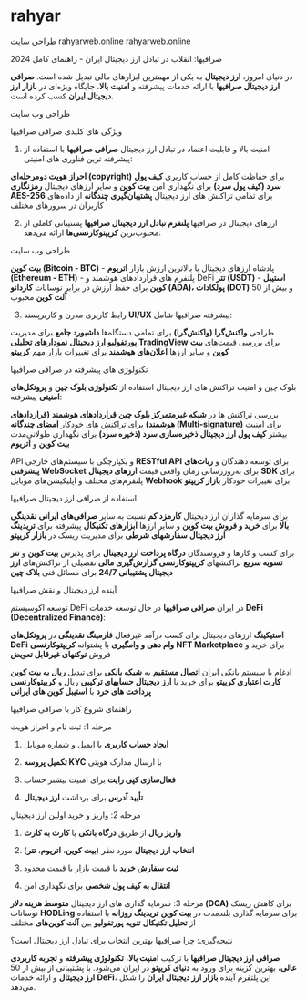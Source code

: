 # rahyar
طراحی سایت rahyarweb.online
rahyarweb.online

صرافیها: انقلاب در تبادل ارز دیجیتال ایران - راهنمای کامل 2024
 

در دنیای امروز، **ارز دیجیتال** به یکی از مهمترین ابزارهای مالی تبدیل شده است. **صرافی ارز دیجیتال صرافیها** با ارائه خدمات پیشرفته و **امنیت بالا**، جایگاه ویژه‌ای در **بازار ارز دیجیتال ایران** کسب کرده است.

طراحی وب سایت

ویژگی های کلیدی صرافی صرافیها
 

1. امنیت بالا و قابلیت اعتماد در تبادل ارز دیجیتال
**صرافی صرافیها** با استفاده از پیشرفته ترین فناوری های امنیتی:

**احراز هویت دومرحله‌ای (copyright)** برای حفاظت کامل از حساب کاربری
**کیف پول سرد (کیف پول سرد)** برای نگهداری امن **بیت کوین** و سایر ارزهای دیجیتال
**رمزنگاری AES-256** برای تمامی تراکنش های ارز دیجیتال
**پشتیبان‌گیری چندگانه** از داده‌های کاربران در سرورهای مختلف


 
2. ارزهای دیجیتال در صرافیها
**پلتفرم تبادل ارز دیجیتال صرافیها** پشتیبانی کاملی از محبوب‌ترین **کریپتوکارنسی‌ها** ارائه می‌دهد:

طراحی وب سایت

**بیت کوین (Bitcoin - BTC)** - پادشاه ارزهای دیجیتال با بالاترین ارزش بازار
**اتریوم (Ethereum - ETH)** - پلتفرم های قراردادهای هوشمند و DeFi
**تتر (USDT)** - **استیبل کوین** برای حفظ ارزش در برابر نوسانات
**کاردانو (ADA)، پولکادات (DOT)** و بیش از 50 **آلت کوین** محبوب

 
3. رابط کاربری مدرن و کاربرپسند
**UI/UX** پیشرفته صرافیها شامل:

طراحی **واکنش‌گرا (واکنش‌گرا)** برای تمامی دستگاه‌ها
**داشبورد جامع** برای مدیریت **پورتفولیو ارز دیجیتال**
**نمودارهای تحلیلی TradingView** برای بررسی قیمت‌های **بیت کوین** و سایر ارزها
**اعلان‌های هوشمند** برای تغییرات بازار مهم **کریپتو**


 
تکنولوژی های پیشرفته در صرافی صرافیها
 

بلوک چین و امنیت تراکنش های ارز دیجیتال
استفاده از **تکنولوژی بلوک چین** و **پروتکل‌های امنیتی** پیشرفته:

بررسی تراکنش ها در **شبکه غیرمتمرکز بلوک چین**
**قراردادهای هوشمند (قراردادهای هوشمند)** برای تراکنش های خودکار
**امضای چندگانه (Multi-signature)** برای امنیت بیشتر **کیف پول ارز دیجیتال**
**ذخیره‌سازی سرد (ذخیره سرد)** برای نگهداری طولانی‌مدت **بیت کوین** و **اتریوم**


 
API و یکپارچگی با سیستم‌های خارجی
**RESTful API** برای توسعه دهندگان و **ربات‌های پیشرفتی**
**WebSocket** برای به‌روزرسانی زمان واقعی قیمت **ارزهای دیجیتال**
**SDK** برای پلتفرم‌های مختلف و اپلیکیشن‌های موبایل
**Webhook** برای تغییرات خودکار **بازار کریپتو**


 
استفاده از صرافی ارز دیجیتال صرافیها
 

برای سرمایه گذاران ارز دیجیتال
**کارمزد کم** نسبت به سایر **صرافی‌های ایرانی**
**نقدینگی بالا** برای **خرید و فروش بیت کوین** و سایر ارزها
**ابزارهای تکنیکال** پیشرفته برای **تریدینگ ارز دیجیتال**
**سفارشهای شرطی** برای مدیریت ریسک در **بازار کریپتو**


 
برای کسب و کارها و فروشندگان
**درگاه پرداخت ارز دیجیتال** برای پذیرش **بیت کوین** و **تتر**
**تسویه سریع** تراکنشهای **کریپتوکارنسی**
**گزارش‌گیری مالی** تفصیلی از تراکنش‌های **ارز دیجیتال**
**پشتیبانی 24/7** برای مسائل فنی **بلاک چین**


 
آینده ارز دیجیتال و نقش صرافیها
 

توسعه اکوسیستم DeFi در ایران
**صرافی صرافیها** در حال توسعه خدمات **DeFi (Decentralized Finance)**:

**استیکینگ** ارزهای دیجیتال برای کسب درآمد غیرفعال
**فارمینگ نقدینگی** در **پروتکل‌های DeFi**
**وام دهی و وامگیری** با پشتوانه **کریپتوکارنسی**
**NFT Marketplace** برای خرید و فروش **توکنهای غیرقابل تعویض**


 
ادغام با سیستم بانکی ایران
**اتصال مستقیم** به **شبکه بانکی** برای تبدیل **ریال به بیت کوین**
**کارت اعتباری کریپتو** برای خرید با **ارز دیجیتال**
**حسابهای ترکیبی** ریال و **کریپتوکارنسی**
**پرداخت های خرد** با **استیبل کوین های ایرانی**


 
راهنمای شروع کار با صرافی صرافیها
 

مرحله 1: ثبت نام و احراز هویت
1. **ایجاد حساب کاربری** با ایمیل و شماره موبایل

2. **تکمیل پروسه KYC** با ارسال مدارک هویتی

3. **فعال‌سازی کپی رایت** برای امنیت بیشتر حساب

4. **تأیید آدرس** برای برداشت **ارز دیجیتال**

 

مرحله 2: واریز و خرید اولین ارز دیجیتال
1. **واریز ریال** از طریق **درگاه بانکی** یا **کارت به کارت**

2. **انتخاب ارز دیجیتال** مورد نظر (**بیت کوین**، **اتریوم**، **تتر**)

3. **ثبت سفارش خرید** با قیمت بازار یا قیمت محدود

4. **انتقال به کیف پول شخصی** برای نگهداری امن

 

مرحله 3: سرمایه گذاری های ارز دیجیتال
**متوسط ​​هزینه دلار (DCA)** برای کاهش ریسک نوسانات
**HODLing** برای سرمایه گذاری بلندمدت در **بیت کوین**
**تریدینگ روزانه** با استفاده از **تحلیل تکنیکال**
**تنویه پورتفولیو** بین **آلت کوین‌های** مختلف


 
نتیجه‌گیری: چرا صرافیها بهترین انتخاب برای تبادل ارز دیجیتال است؟
 

**صرافی ارز دیجیتال صرافیها** با ترکیب **امنیت بالا**، **تکنولوژی پیشرفته** و **تجربه کاربردی عالی**، بهترین گزینه برای ورود به **دنیای کریپتو** در ایران می‌شود. با پشتیبانی از بیش از 50 **ارز دیجیتال** و ارائه خدمات **DeFi**، این پلتفرم آینده **بازار ارز دیجیتال ایران** را شکل می‌دهد.
